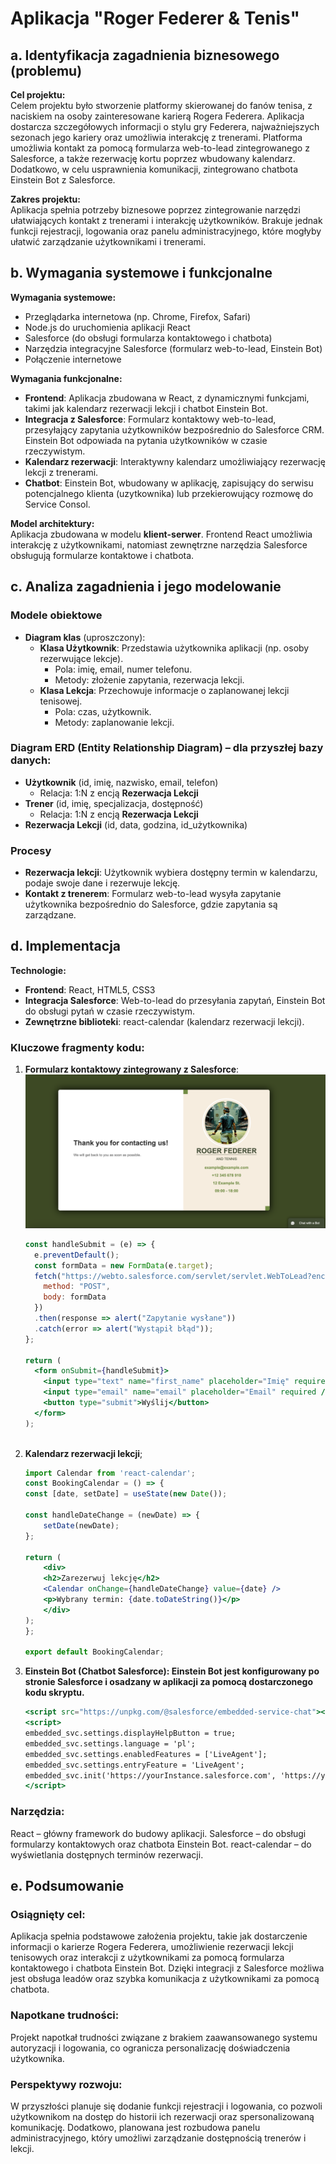 # Aplikacja "Roger Federer & Tenis"

## a. Identyfikacja zagadnienia biznesowego (problemu)

**Cel projektu:**  
Celem projektu było stworzenie platformy skierowanej do fanów tenisa, z naciskiem na osoby zainteresowane karierą Rogera Federera. Aplikacja dostarcza szczegółowych informacji o stylu gry Federera, najważniejszych sezonach jego kariery oraz umożliwia interakcję z trenerami. Platforma umożliwia kontakt za pomocą formularza web-to-lead zintegrowanego z Salesforce, a także rezerwację kortu poprzez wbudowany kalendarz. Dodatkowo, w celu usprawnienia komunikacji, zintegrowano chatbota Einstein Bot z Salesforce.

**Zakres projektu:**  
Aplikacja spełnia potrzeby biznesowe poprzez zintegrowanie narzędzi ułatwiających kontakt z trenerami i interakcję użytkowników. Brakuje jednak funkcji rejestracji, logowania oraz panelu administracyjnego, które mogłyby ułatwić zarządzanie użytkownikami i trenerami.

## b. Wymagania systemowe i funkcjonalne

**Wymagania systemowe:**  
- Przeglądarka internetowa (np. Chrome, Firefox, Safari)
- Node.js do uruchomienia aplikacji React
- Salesforce (do obsługi formularza kontaktowego i chatbota)
- Narzędzia integracyjne Salesforce (formularz web-to-lead, Einstein Bot)
- Połączenie internetowe

**Wymagania funkcjonalne:**  
- **Frontend**: Aplikacja zbudowana w React, z dynamicznymi funkcjami, takimi jak kalendarz rezerwacji lekcji i chatbot Einstein Bot.
- **Integracja z Salesforce**: Formularz kontaktowy web-to-lead, przesyłający zapytania użytkowników bezpośrednio do Salesforce CRM. Einstein Bot odpowiada na pytania użytkowników w czasie rzeczywistym.
- **Kalendarz rezerwacji**: Interaktywny kalendarz umożliwiający rezerwację lekcji z trenerami.
- **Chatbot**: Einstein Bot, wbudowany w aplikację, zapisujący  do serwisu potencjalnego klienta (uzytkownika) lub przekierowujący rozmowę do Service Consol.

**Model architektury:**  
Aplikacja zbudowana w modelu **klient-serwer**. Frontend React umożliwia interakcję z użytkownikami, natomiast zewnętrzne narzędzia Salesforce obsługują formularze kontaktowe i chatbota.

## c. Analiza zagadnienia i jego modelowanie

### Modele obiektowe

- **Diagram klas** (uproszczony):  
  - **Klasa Użytkownik**: Przedstawia użytkownika aplikacji (np. osoby rezerwujące lekcje).
    - Pola: imię, email, numer telefonu.
    - Metody: złożenie zapytania, rezerwacja lekcji.
  - **Klasa Lekcja**: Przechowuje informacje o zaplanowanej lekcji tenisowej.
    - Pola: czas, użytkownik.
    - Metody: zaplanowanie lekcji.

### Diagram ERD (Entity Relationship Diagram) – dla przyszłej bazy danych:
- **Użytkownik** (id, imię, nazwisko, email, telefon)
  - Relacja: 1:N z encją **Rezerwacja Lekcji**
- **Trener** (id, imię, specjalizacja, dostępność)
  - Relacja: 1:N z encją **Rezerwacja Lekcji**
- **Rezerwacja Lekcji** (id, data, godzina, id_użytkownika)

### Procesy
- **Rezerwacja lekcji**: Użytkownik wybiera dostępny termin w kalendarzu, podaje swoje dane i rezerwuje lekcję.
- **Kontakt z trenerem**: Formularz web-to-lead wysyła zapytanie użytkownika bezpośrednio do Salesforce, gdzie zapytania są zarządzane.

## d. Implementacja

**Technologie:**
- **Frontend**: React, HTML5, CSS3
- **Integracja Salesforce**: Web-to-lead do przesyłania zapytań, Einstein Bot do obsługi pytań w czasie rzeczywistym.
- **Zewnętrzne biblioteki**: react-calendar (kalendarz rezerwacji lekcji).

### Kluczowe fragmenty kodu:

1. **Formularz kontaktowy zintegrowany z Salesforce**:
![Formularz kontaktowy](./images-readme/formularz.png)
   ```jsx
   const handleSubmit = (e) => {
     e.preventDefault();
     const formData = new FormData(e.target);
     fetch("https://webto.salesforce.com/servlet/servlet.WebToLead?encoding=UTF-8", {
       method: "POST",
       body: formData
     })
     .then(response => alert("Zapytanie wysłane"))
     .catch(error => alert("Wystąpił błąd"));
   };

   return (
     <form onSubmit={handleSubmit}>
       <input type="text" name="first_name" placeholder="Imię" required />
       <input type="email" name="email" placeholder="Email" required />
       <button type="submit">Wyślij</button>
     </form>
   );
 
 2. **Kalendarz rezerwacji lekcji**;
    ```jsx
    import Calendar from 'react-calendar';
    const BookingCalendar = () => {
    const [date, setDate] = useState(new Date());

    const handleDateChange = (newDate) => {
        setDate(newDate);
    };

    return (
        <div>
        <h2>Zarezerwuj lekcję</h2>
        <Calendar onChange={handleDateChange} value={date} />
        <p>Wybrany termin: {date.toDateString()}</p>
        </div>
    );
    };

    export default BookingCalendar;

3. **Einstein Bot (Chatbot Salesforce): Einstein Bot jest konfigurowany po stronie Salesforce i osadzany w aplikacji za pomocą dostarczonego kodu skryptu.**
    ```jsx
    <script src="https://unpkg.com/@salesforce/embedded-service-chat"></script>
    <script>
    embedded_svc.settings.displayHelpButton = true;
    embedded_svc.settings.language = 'pl';
    embedded_svc.settings.enabledFeatures = ['LiveAgent'];
    embedded_svc.settings.entryFeature = 'LiveAgent';
    embedded_svc.init('https://yourInstance.salesforce.com', 'https://yourService.salesforce.com', 'your-org-id');
    </script>

### Narzędzia:

React – główny framework do budowy aplikacji.
Salesforce – do obsługi formularzy kontaktowych oraz chatbota Einstein Bot.
react-calendar – do wyświetlania dostępnych terminów rezerwacji.

## e. Podsumowanie

### Osiągnięty cel:
Aplikacja spełnia podstawowe założenia projektu, takie jak dostarczenie informacji o karierze Rogera Federera, umożliwienie rezerwacji lekcji tenisowych oraz interakcji z użytkownikami za pomocą formularza kontaktowego i chatbota Einstein Bot. Dzięki integracji z Salesforce możliwa jest obsługa leadów oraz szybka komunikacja z użytkownikami za pomocą chatbota.

### Napotkane trudności:
Projekt napotkał trudności związane z brakiem zaawansowanego systemu autoryzacji i logowania, co ogranicza personalizację doświadczenia użytkownika.

### Perspektywy rozwoju:
W przyszłości planuje się dodanie funkcji rejestracji i logowania, co pozwoli użytkownikom na dostęp do historii ich rezerwacji oraz spersonalizowaną komunikację. Dodatkowo, planowana jest rozbudowa panelu administracyjnego, który umożliwi zarządzanie dostępnością trenerów i lekcji.
